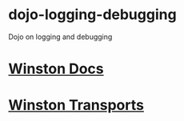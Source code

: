 # dojo-logging-debugging
Dojo on logging and debugging

# [Winston Docs](https://github.com/winstonjs/winston/tree/2.4.0)

# [Winston Transports](https://github.com/winstonjs/winston/blob/2.4.0/docs/transports.md)
